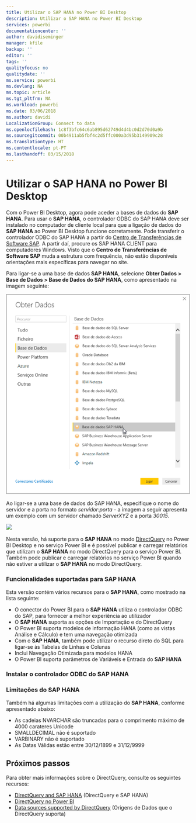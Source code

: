 ```yaml
---
title: Utilizar o SAP HANA no Power BI Desktop
description: Utilizar o SAP HANA no Power BI Desktop
services: powerbi
documentationcenter: ''
author: davidiseminger
manager: kfile
backup: ''
editor: ''
tags: ''
qualityfocus: no
qualitydate: ''
ms.service: powerbi
ms.devlang: NA
ms.topic: article
ms.tgt_pltfrm: NA
ms.workload: powerbi
ms.date: 03/06/2018
ms.author: davidi
LocalizationGroup: Connect to data
ms.openlocfilehash: 1c8f3bfc64c6ab895d62749d4d4bc0d2d70d0a9b
ms.sourcegitcommit: 00b4911ab5fbf4c2d5ffc000a3d95b3149909c28
ms.translationtype: HT
ms.contentlocale: pt-PT
ms.lasthandoff: 03/15/2018
---
```

# <a name="use-sap-hana-in-power-bi-desktop"></a>Utilizar o SAP HANA no Power BI Desktop
Com o Power BI Desktop, agora pode aceder a bases de dados do **SAP HANA**. Para usar o **SAP HANA**, o controlador ODBC do SAP HANA deve ser instalado no computador de cliente local para que a ligação de dados do **SAP HANA** ao Power BI Desktop funcione corretamente. Pode transferir o controlador ODBC do SAP HANA a partir do [Centro de Transferências de Software SAP](https://support.sap.com/swdc). A partir daí, procure os SAP HANA CLIENT para computadores Windows. Visto que o **Centro de Transferências de Software SAP** muda a estrutura com frequência, não estão disponíveis orientações mais específicas para navegar no site.

Para ligar-se a uma base de dados **SAP HANA**, selecione **Obter Dados > Base de Dados > Base de Dados do SAP HANA**, como apresentado na imagem seguinte:

![](media/desktop-sap-hana/sap-hana-1.png)

Ao ligar-se a uma base de dados do SAP HANA, especifique o nome do servidor e a porta no formato *servidor:porta* - a imagem a seguir apresenta um exemplo com um servidor chamado *ServerXYZ* e a porta *30015*.

![](media/desktop-sap-hana/sap-hana-2.png)

Nesta versão, há suporte para o **SAP HANA** no modo [DirectQuery](desktop-directquery-sap-hana.md) no Power BI Desktop e no serviço Power BI e é possível publicar e carregar relatórios que utilizam o **SAP HANA** no modo DirectQuery para o serviço Power BI. Também pode publicar e carregar relatórios no serviço Power BI quando não estiver a utilizar o **SAP HANA** no modo DirectQuery.

### <a name="supported-features-for-sap-hana"></a>Funcionalidades suportadas para SAP HANA
Esta versão contém vários recursos para o **SAP HANA**, como mostrado na lista seguinte:

* O conector do Power BI para o **SAP HANA** utiliza o controlador ODBC do SAP, para fornecer a melhor experiência ao utilizador
* O **SAP HANA** suporta as opções de Importação e do DirectQuery
* O Power BI suporta modelos de informação HANA (como as vistas Análise e Cálculo) e tem uma navegação otimizada
* Com o **SAP HANA**, também pode utilizar o recurso direto do SQL para ligar-se às Tabelas de Linhas e Colunas
* Inclui Navegação Otimizada para modelos HANA
* O Power BI suporta parâmetros de Variáveis e Entrada do **SAP HANA**

### <a name="installing-the-sap-hana-odbc-driver"></a>Instalar o controlador ODBC do SAP HANA
### <a name="limitations-of-sap-hana"></a>Limitações do SAP HANA
Também há algumas limitações com a utilização do **SAP HANA**, conforme apresentado abaixo:

* As cadeias NVARCHAR são truncadas para o comprimento máximo de 4000 carateres Unicode
* SMALLDECIMAL não é suportado
* VARBINARY não é suportado
* As Datas Válidas estão entre 30/12/1899 e 31/12/9999


## <a name="next-steps"></a>Próximos passos
Para obter mais informações sobre o DirectQuery, consulte os seguintes recursos:

* [DirectQuery and SAP HANA](desktop-directquery-sap-hana.md) (DirectQuery e SAP HANA)
* [DirectQuery no Power BI](desktop-directquery-about.md)
* [Data sources supported by DirectQuery](desktop-directquery-data-sources.md) (Origens de Dados que o DirectQuery suporta)

